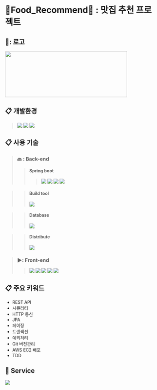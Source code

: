 # 🍴Food_Recommend🍴 : 맛집 추천 프로젝트

## 🥖: 로고
<img src=https://github.com/Imdynasty/Portfolio_Team2/assets/104712273/ebf136da-979e-4f1f-825d-c40c5bd4c85c width="400" height="150"/>

## :clipboard: 개발환경
> <img src="https://img.shields.io/badge/IntelliJIDEA-9558B2.svg?style=for-the-badge&logo=intellij-idea&logoColor=white">
> <img src="https://img.shields.io/badge/MySQL-4479A1?style=for-the-badge&logo=MySQL&logoColor=white">
> <img src="https://img.shields.io/badge/github-181717?style=for-the-badge&logo=github&logoColor=white">

## :clipboard: 사용 기술
>### 🔙 : Back-end
>>#### Spring boot
>>> <img src="https://img.shields.io/badge/java-%23ED8B00.svg?style=for-the-badge&logo=openjdk&logoColor=white">
>>> <img src="https://img.shields.io/badge/Spring-6DB33F?style=for-the-badge&logo=Spring&logoColor=white">
>>> <img src="https://img.shields.io/badge/Spring Boot-6DB33F?style=for-the-badge&logo=Spring&logoColor=white">
>>> <img src="https://img.shields.io/badge/springsecurity-6DB33F?style=for-the-badge&logo=springsecurity&logoColor=white">

>>#### Build tool
>>  <img src="https://img.shields.io/badge/maven-C71A36?style=for-the-badge&logo=apachemaven&logoColor=white">

>>#### Database
>> <img src="https://img.shields.io/badge/MySQL-4479A1?style=for-the-badge&logo=MySQL&logoColor=white">

>>#### Distribute
>> <img src="https://img.shields.io/badge/aws-232F3E?style=for-the-badge&logo=Amazon aws&logoColor=white">


>### ▶️: Front-end
>> <img src="https://img.shields.io/badge/JavaScript-F7DF1E?style=for-the-badge&logo=JavaScript&logoColor=white">
>> <img src="https://img.shields.io/badge/HTML5-E34F26?style=for-the-badge&logo=HTML5&logoColor=white">
>> <img src="https://img.shields.io/badge/CSS3-1572B6?style=for-the-badge&logo=CSS3&logoColor=white">
>> <img src="https://img.shields.io/badge/thymeleaf-005F0F?style=for-the-badge&logo=thymeleaf&logoColor=white">
>> <img src="https://img.shields.io/badge/jquery-0769AD?style=for-the-badge&logo=jquery&logoColor=white">


## :clipboard: 주요 키워드
* REST API
* 시큐리티
* HTTP 통신
* JPA
* 페이징
* 트랜잭션
* 예외처리
* Git 버전관리
* AWS EC2 배포
* TDD

## 📝 Service
<img src=https://github.com/Imdynasty/Portfolio_Team2/assets/104712273/6070c821-f5ca-4f5d-bfb0-7ed10aa9570b/>
